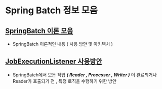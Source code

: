 # Spring Batch 정보 모음
## [SpringBatch 이론 모음](./Spring_Batch_이론.md)
- SpringBatch 이론적인 내용 ( 사용 방안 및 아키텍처 )
## [JobExecutionListener 사용방안](./Batch_JobExecutionListener.md)
- SpringBatch에서 모든 작업 ***( Reader , Processer , Writer )*** 이 완료되거나 Reader가 호출되기 전 , 특정 로직을 수행하기 위한 방안
